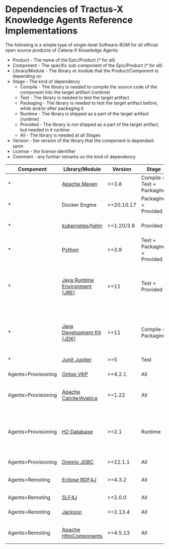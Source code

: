 # Dependencies of Tractus-X Knowledge Agents Reference Implementations

The following is a simple type of single-level Software-BOM for all official open source products of Catena-X Knowledge Agents. 

* Product - The name of the Epic/Product (* for all)
* Component - The specific sub-component of the Epic/Product (* for all)
* Library/Module - The library or module that the Product/Component is depending on
* Stage - The kind of dependency 
  * Compile - The library is needed to compile the source code of the component into the target artifact (runtime)
  * Test - The library is needed to test the target artifact
  * Packaging - The library is needed to test the target artifact before, while and/or after packaging it
  * Runtime - The library is shipped as a part of the target artifact (runtime)
  * Provided - The library is not shipped as a part of the target artifact, but needed in it runtime
  * All - The library is needed at all Stages
* Version - the version of the library that the component is dependant upon
* License - the license identifier
* Comment - any further remarks on the kind of dependency

| Component | Library/Module  | Version | Stage | License | Comment |
| -- | --- | --- | --- | --- | ---| 
| * | [Apache Maven](https://maven.apache.org) | >=3.8 | Compile + Test + Packaging | Apache License 2.0 |     |
| * | Docker Engine | >=20.10.17 | Packaging + Provided | Apache License 2.0 |     |
| * | [kubernetes](https://kubernetes.io/de/)/[helm](https://helm.sh/) | >=1.20/3.9 | Provided | Apache License 2.0 |     |
| * | [Python](https://www.python.org/) | >=3.9 | Test + Packaging + Provided | Zero Clause BSD |     |
| * | [Java Runtime Environment (JRE)](https://de.wikipedia.org/wiki/Java-Laufzeitumgebung) | >=11 | Test + Provided | * | License (GPL, BCL, ...) depends on choosen runtime. |
| * | [Java Development Kit (JDK)](https://de.wikipedia.org/wiki/Java_Development_Kit) | >=11 | Compile + Packaging | * | License (GPL, BCL, ...) depends on choosen kit. |
| * | [Junit Jupiter](https://junit.org) | >=5 | Test | MIT |     |
| Agents>Provisioning | [Ontop VKP](https://ontop-vkg.org/) | >=4.2.1 | All | Apache License 2.0 |     |
| Agents>Provisioning | [Apache Calcite/Avatica](https://calcite.apache.org/avatica/) | >=1.22 | All | Apache License 2.0 |     |
| Agents>Provisioning | [H2 Database](http://h2database.com/) | >=2.1 | Runtime | Mozilla Public License (2.0) and Eclipse Public License (1.0) |     |
| Agents>Provisioning | [Dremio JDBC](https://docs.dremio.com/software/drivers/jdbc/) | >=22.1.1 | All | Proprietary |     |
| Agents>Remoting | [Eclipse RDF4J](https://rdf4j.org/) | >=4.3.2 | All | Eclipse Public License (1.0) |     |
| Agents>Remoting | [SLF4J](https://www.slf4j.org) | >=2.0.0 | All | MIT |     |
| Agents>Remoting | [Jackson](https://github.com/FasterXML/jackson) | >=2.13.4 | All | Apache License 2.0 |     |
| Agents>Remoting | [Apache HttpComponents](https://hc.apache.org/) | >=4.5.13 | All | Apache License 2.0 |     |
